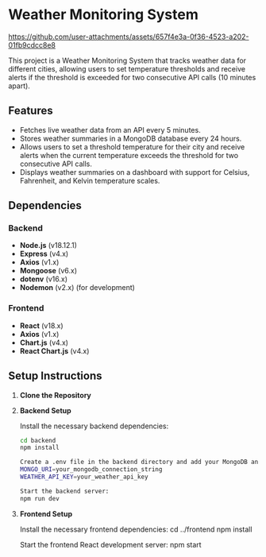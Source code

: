 # Weather Monitoring System
https://github.com/user-attachments/assets/657f4e3a-0f36-4523-a202-01fb9cdcc8e8

This project is a Weather Monitoring System that tracks weather data for different cities, allowing users to set temperature thresholds and receive alerts if the threshold is exceeded for two consecutive API calls (10 minutes apart).

## Features
- Fetches live weather data from an API every 5 minutes.
- Stores weather summaries in a MongoDB database every 24 hours.
- Allows users to set a threshold temperature for their city and receive alerts when the current temperature exceeds the threshold for two consecutive API calls.
- Displays weather summaries on a dashboard with support for Celsius, Fahrenheit, and Kelvin temperature scales.

## Dependencies

### Backend
- **Node.js** (v18.12.1)
- **Express** (v4.x)
- **Axios** (v1.x)
- **Mongoose** (v6.x)
- **dotenv** (v16.x)
- **Nodemon** (v2.x) (for development)

### Frontend
- **React** (v18.x)
- **Axios** (v1.x)
- **Chart.js** (v4.x)
- **React Chart.js** (v4.x)

## Setup Instructions

1. **Clone the Repository**

2. **Backend Setup**

   Install the necessary backend dependencies:
   ```bash
   cd backend
   npm install

   Create a .env file in the backend directory and add your MongoDB and Weather API credentials:
   MONGO_URI=your_mongodb_connection_string
   WEATHER_API_KEY=your_weather_api_key

   Start the backend server:
   npm run dev
   
2. **Frontend Setup**
    
    Install the necessary frontend dependencies:
    cd ../frontend
    npm install

    Start the frontend React development server:
    npm start

 
